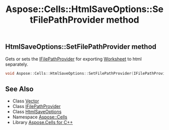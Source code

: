 ﻿---
title: Aspose::Cells::HtmlSaveOptions::SetFilePathProvider method
linktitle: SetFilePathProvider
second_title: Aspose.Cells for C++ API Reference
description: 'Aspose::Cells::HtmlSaveOptions::SetFilePathProvider method. Gets or sets the IFilePathProvider for exporting Worksheet to html separately in C++.'
type: docs
weight: 5100
url: /cpp/aspose.cells/htmlsaveoptions/setfilepathprovider/
---
## HtmlSaveOptions::SetFilePathProvider method


Gets or sets the [IFilePathProvider](../../ifilepathprovider/) for exporting [Worksheet](../../worksheet/) to html separately.

```cpp
void Aspose::Cells::HtmlSaveOptions::SetFilePathProvider(IFilePathProvider *value)
```

## See Also

* Class [Vector](../../vector/)
* Class [IFilePathProvider](../../ifilepathprovider/)
* Class [HtmlSaveOptions](../)
* Namespace [Aspose::Cells](../../)
* Library [Aspose.Cells for C++](../../../)
